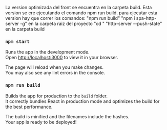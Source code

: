 La version optimizada del front se encuentra en la carpeta build.
Esta version se cre ejecutando el comando npm run build.
para ejecutar esta version hay que correr los comandos:
"npm run build" 
"npm i spa-http-server -g" en la carpeta raiz del proyecto 
"cd <direccion de la carpeta build>"
"http-server --push-state" en la carpeta build


### `npm start`

Runs the app in the development mode.\
Open [http://localhost:3000](http://localhost:3000) to view it in your browser.

The page will reload when you make changes.\
You may also see any lint errors in the console.

### `npm run build`

Builds the app for production to the `build` folder.\
It correctly bundles React in production mode and optimizes the build for the best performance.

The build is minified and the filenames include the hashes.\
Your app is ready to be deployed!



